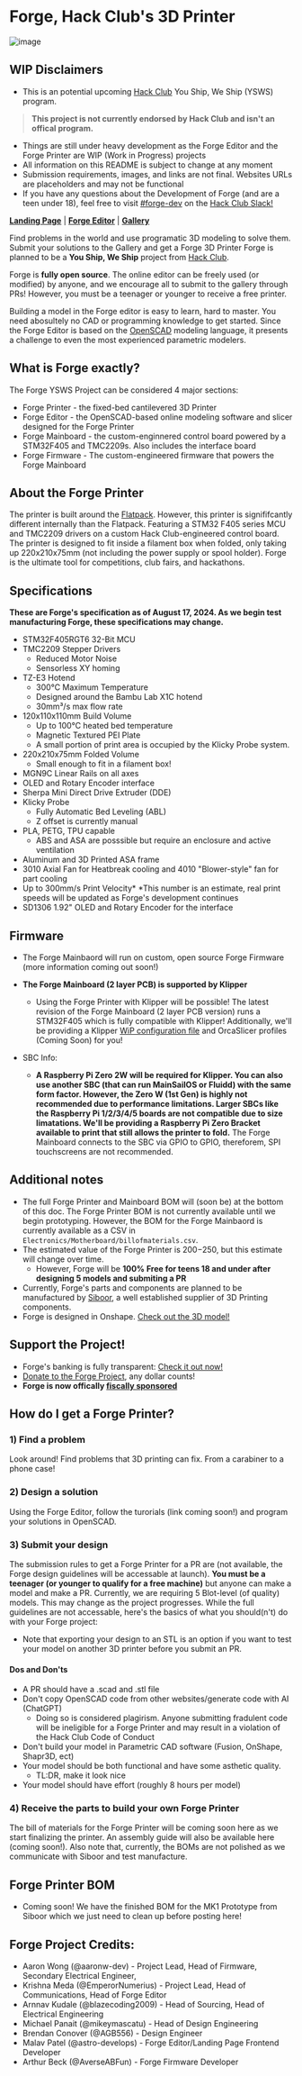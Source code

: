 # Forge, Hack Club's 3D Printer

![image](https://github.com/Patcybermind/Project-Moonlight/assets/97562509/da8007c4-607d-4d73-ad87-6afdcd655585)

## WIP Disclaimers

* This is an potential upcoming [Hack Club](https://hackclub.com) You Ship, We Ship (YSWS) program.

> **This project is not currently endorsed by Hack Club and isn't an offical program.**

* Things are still under heavy development as the Forge Editor and the Forge Printer are WIP (Work in Progress) projects
* All information on this README is subject to change at any moment
* Submission requirements, images, and links are not final. Websites URLs are placeholders and may not be functional
* If you have any questions about the Development of Forge (and are a teen under 18), feel free to visit [#forge-dev](https://hackclub.slack.com/archives/C078GBDKC03) on the [Hack Club Slack!](https://hackclub.com/arcade/?param=slack)

**[Landing Page](https://forge.hackclub.com)** | **[Forge Editor](https://forge.hackclub.com/editor)** | **[Gallery](https://forge.hackclub.com/gallery)**

Find problems in the world and use programatic 3D modeling to solve them. Submit your solutions to the Gallery and get a Forge 3D Printer
Forge is planned to be a **You Ship, We Ship** project from [Hack Club](https://hackclub.com).

Forge is **fully open source**. The online editor can be freely used (or modified) by anyone, and we encourage all to submit to the gallery through PRs! However, you must be a teenager or younger to receive a free printer.

Building a model in the Forge editor is easy to learn, hard to master. You need abosultely no CAD or programming knowledge to get started. Since the Forge Editor is based on the [OpenSCAD](https://openscad.org) modeling language, it presents a challenge to even the most experienced parametric modelers.

## What is Forge exactly?

The Forge YSWS Project can be considered 4 major sections:

* Forge Printer - the fixed-bed cantilevered 3D Printer
* Forge Editor - the OpenSCAD-based online modeling software and slicer designed for the Forge Printer
* Forge Mainboard - the custom-enginnered control board powered by a STM32F405 and TMC2209s. Also includes the interface board
* Forge Firmware - The custom-engineered firmware that powers the Forge Mainboard

## About the Forge Printer

The printer is built around the [Flatpack](https://github.com/eponra/flatpack). However, this printer is signififcantly different internally than the Flatpack. Featuring a STM32 F405 series MCU and TMC2209 drivers on a custom Hack Club-engineered control board. The printer is designed to fit inside a filament box when folded, only taking up 220x210x75mm (not including the power supply or spool holder). Forge is the ultimate tool for competitions, club fairs, and hackathons.

## Specifications

**These are Forge's specification as of August 17, 2024. As we begin test manufacturing Forge, these specifications may change.**

* STM32F405RGT6 32-Bit MCU
* TMC2209 Stepper Drivers
  * Reduced Motor Noise
  * Sensorless XY homing  
* TZ-E3 Hotend
  * 300°C Maximum Temperature
  * Designed around the Bambu Lab X1C hotend
  * 30mm³/s max flow rate
* 120x110x110mm Build Volume
  * Up to 100°C heated bed temperature
  * Magnetic Textured PEI Plate
  * A small portion of print area is occupied by the Klicky Probe system.
* 220x210x75mm Folded Volume
  * Small enough to fit in a filament box! 
* MGN9C Linear Rails on all axes
* OLED and Rotary Encoder interface
* Sherpa Mini Direct Drive Extruder (DDE)
* Klicky Probe
  * Fully Automatic Bed Leveling (ABL)
  * Z offset is currently manual
* PLA, PETG, TPU capable
  * ABS and ASA are posssible but require an enclosure and active ventilation
* Aluminum and 3D Printed ASA frame
* 3010 Axial Fan for Heatbreak cooling and 4010 "Blower-style" fan for part cooling
* Up to 300mm/s Print Velocity*
   *This number is an estimate, real print speeds will be updated as Forge's development continues
* SD1306 1.92" OLED and Rotary Encoder for the interface

## Firmware

* The Forge Mainbaord will run on custom, open source Forge Firmware (more information coming out soon!)

* **The Forge Mainboard (2 layer PCB) is supported by Klipper**
  * Using the Forge Printer with Klipper will be possible! The latest revision of the Forge Mainboard (2 layer PCB version) runs a STM32F405 which is fully compatible with Klipper! Additionally, we'll be providing a Klipper [WiP configuration file](https://github.com/blazecoding2009/Forge/blob/main/Firmware/klipper) and OrcaSlicer profiles (Coming Soon) for you!
* SBC Info:
  * **A Raspberry Pi Zero 2W will be required for Klipper. You can also use another SBC (that can run MainSailOS or Fluidd) with the same form factor. However, the Zero W (1st Gen) is highly not recommended due to performance limitations. Larger SBCs like the Raspberry Pi 1/2/3/4/5 boards are not compatible due to size limatations. We'll be providing a Raspberry Pi Zero Bracket available to print that still allows the printer to fold.** The Forge Mainboard connects to the SBC via GPIO to GPIO, thereforem, SPI touchscreens are not recommended.
    
## Additional notes

* The full Forge Printer and Mainboard BOM will (soon be) at the bottom of this doc. The Forge Printer BOM is not currently available until we begin prototyping. However, the BOM for the Forge Mainbaord is currently available as a CSV in `Electronics/Motherboard/billofmaterials.csv`.
* The estimated value of the Forge Printer is $200-$250, but this estimate will change over time.
  * However, Forge will be **100% Free for teens 18 and under after designing 5 models and submiting a PR**
* Currently, Forge's parts and components are planned to be manufactured by [Siboor](https://www.siboor.com), a well established supplier of 3D Printing components.
* Forge is designed in Onshape. [Check out the 3D model!](https://cad.onshape.com/documents/490fa34c5c188f9b01dad5d1/w/4ce61de39bd6c276033d903d/e/7a262062418efbefd9181a13?renderMode=0&uiState=6696ce6038c5ba5455f5be75)

## Support the Project!

* Forge's banking is fully transparent: [Check it out now!]()
* [Donate to the Forge Project](https://hcb.hackclub.com/donations/start/forge), any dollar counts!
* **Forge is now offically [fiscally sponsored](https://en.wikipedia.org/wiki/Fiscal_sponsorship#:~:text=Fiscal%20sponsorship%20refers%20to%20the,and%20an%20established%20non-profit.)** 


## How do I get a Forge Printer?

### 1) Find a problem

Look around! Find problems that 3D printing can fix. From a carabiner to a phone case!  

### 2) Design a solution

Using the Forge Editor, follow the turorials (link coming soon!) and program your solutions in OpenSCAD.  

### 3) Submit your design

The submission rules to get a Forge Printer for a PR are (not available, the Forge design guidelines will be accessable at launch). **You must be a teenager (or younger to qualify for a free machine)** but anyone can make a model and make a PR. Currently, we are requiring 5 Blot-level (of quality) models. This may change as the project progresses. While the full guidelines are not accessable, here's the basics of what you should(n't) do with your Forge project:
* Note that exporting your design to an STL is an option if you want to test your model on another 3D printer before you submit an PR.

#### Dos and Don'ts

* A PR should have a .scad and .stl file
* Don't copy OpenSCAD code from other websites/generate code with AI (ChatGPT)
  * Doing so is considered plagirism. Anyone submitting fradulent code will be ineligible for a Forge Printer and may result in a violation of the Hack Club Code of Conduct
* Don't build your model in Parametric CAD software (Fusion, OnShape, Shapr3D, ect)
* Your model should be both functional and have some asthetic quality.
  * TL:DR, make it look nice
* Your model should have effort (roughly 8 hours per model)

### 4) Receive the parts to build your own Forge Printer

The bill of materials for the Forge Printer will be coming soon here as we start finalizing the printer. An assembly guide will also be available here (coming soon!).
Also note that, currently, the BOMs are not polished as we communicate with Siboor and test manufacture.


## Forge Printer BOM
* Coming soon! We have the finished BOM for the MK1 Prototype from Siboor which we just need to clean up before posting here! 


## Forge Project Credits:
* Aaron Wong (@aaronw-dev) - Project Lead, Head of Firmware, Secondary Electrical Engineer,
* Krishna Meda (@EmperorNumerius) - Project Lead, Head of Communications, Head of Forge Editor
* Arnnav Kudale (@blazecoding2009) - Head of Sourcing, Head of Electrical Engineering
* Michael Panait (@mikeymascatu) - Head of Design Engineering
* Brendan Conover (@AGB556) - Design Engineer
* Malav Patel (@astro-develops) - Forge Editor/Landing Page Frontend Developer
* Arthur Beck (@AverseABFun) - Forge Firmware Developer


